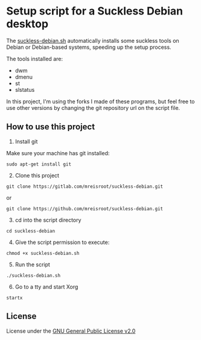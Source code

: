 # Setup script for a Suckless Debian desktop

The [suckless-debian.sh](./suckless-debian.sh) automatically installs some suckless tools on Debian or Debian-based systems, speeding up the setup process.

The tools installed are:

* dwm
* dmenu
* st
* slstatus

In this project, I'm using the forks I made of these programs, but feel free to use other versions by changing the git repository url on the script file.

## How to use this project

1. Install git

Make sure your machine has git installed:

`sudo apt-get install git`

2. Clone this project

`git clone https://gitlab.com/mreisroot/suckless-debian.git`

or

`git clone https://github.com/mreisroot/suckless-debian.git`

3. cd into the script directory

`cd suckless-debian`

4. Give the script permission to execute:

`chmod +x suckless-debian.sh`

5. Run the script

`./suckless-debian.sh`

6. Go to a tty and start Xorg

`startx`

## License

License under the [GNU General Public License v2.0](./LICENSE)
